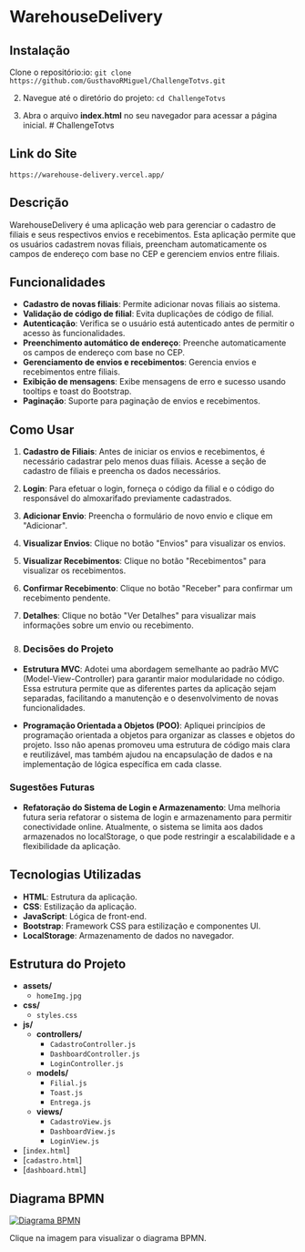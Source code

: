 # WarehouseDelivery

## Instalação

Clone o repositório:io:
   `git clone https://github.com/GusthavoRMiguel/ChallengeTotvs.git`

2. Navegue até o diretório do projeto:
   `cd ChallengeTotvs`

3. Abra o arquivo **index.html** no seu navegador para acessar a página inicial. # ChallengeTotvs


## Link do Site

`https://warehouse-delivery.vercel.app/`

## Descrição

WarehouseDelivery é uma aplicação web para gerenciar o cadastro de filiais e seus respectivos envios e recebimentos. Esta aplicação permite que os usuários cadastrem novas filiais, preencham automaticamente os campos de endereço com base no CEP e gerenciem envios entre filiais.

## Funcionalidades

- **Cadastro de novas filiais**: Permite adicionar novas filiais ao sistema.
- **Validação de código de filial**: Evita duplicações de código de filial.
- **Autenticação**: Verifica se o usuário está autenticado antes de permitir o acesso às funcionalidades.
- **Preenchimento automático de endereço**: Preenche automaticamente os campos de endereço com base no CEP.
- **Gerenciamento de envios e recebimentos**: Gerencia envios e recebimentos entre filiais.
- **Exibição de mensagens**: Exibe mensagens de erro e sucesso usando tooltips e toast do Bootstrap.
- **Paginação**: Suporte para paginação de envios e recebimentos.

## Como Usar

1. **Cadastro de Filiais**: Antes de iniciar os envios e recebimentos, é necessário cadastrar pelo menos duas filiais. Acesse a seção de cadastro de filiais e preencha os dados necessários.
2. **Login**: Para efetuar o login, forneça o código da filial e o código do responsável do almoxarifado previamente cadastrados.
3. **Adicionar Envio**: Preencha o formulário de novo envio e clique em "Adicionar".
4. **Visualizar Envios**: Clique no botão "Envios" para visualizar os envios.
5. **Visualizar Recebimentos**: Clique no botão "Recebimentos" para visualizar os recebimentos.
6. **Confirmar Recebimento**: Clique no botão "Receber" para confirmar um recebimento pendente.
7. **Detalhes**: Clique no botão "Ver Detalhes" para visualizar mais informações sobre um envio ou recebimento.

8. ### Decisões do Projeto

- **Estrutura MVC**: Adotei uma abordagem semelhante ao padrão MVC (Model-View-Controller) para garantir maior modularidade no código. Essa estrutura permite que as diferentes partes da aplicação sejam separadas, facilitando a manutenção e o desenvolvimento de novas funcionalidades.

- **Programação Orientada a Objetos (POO)**: Apliquei princípios de programação orientada a objetos para organizar as classes e objetos do projeto. Isso não apenas promoveu uma estrutura de código mais clara e reutilizável, mas também ajudou na encapsulação de dados e na implementação de lógica específica em cada classe.


### Sugestões Futuras

- **Refatoração do Sistema de Login e Armazenamento**: Uma melhoria futura seria refatorar o sistema de login e armazenamento para permitir conectividade online. Atualmente, o sistema se limita aos dados armazenados no localStorage, o que pode restringir a escalabilidade e a flexibilidade da aplicação.



## Tecnologias Utilizadas

- **HTML**: Estrutura da aplicação.
- **CSS**: Estilização da aplicação.
- **JavaScript**: Lógica de front-end.
- **Bootstrap**: Framework CSS para estilização e componentes UI.
- **LocalStorage**: Armazenamento de dados no navegador.


## Estrutura do Projeto

- **assets/**
  - `homeImg.jpg`
- **css/**
  - `styles.css`
- **js/**
  - **controllers/**
    - `CadastroController.js`
    - `DashboardController.js`
    - `LoginController.js`
  - **models/**
    - `Filial.js`
    - `Toast.js`
    - `Entrega.js`
  - **views/**
    - `CadastroView.js`
    - `DashboardView.js`
    - `LoginView.js`
- [`index.html`]
- [`cadastro.html`]
- [`dashboard.html`]



## Diagrama BPMN

[![Diagrama BPMN](https://via.placeholder.com/150)](https://miro.com/app/live-embed/uXjVLYUBjlQ=/?moveToViewport=1265,-28,3067,3312&embedId=1032483062)

Clique na imagem para visualizar o diagrama BPMN.

